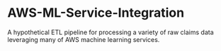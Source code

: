 # AWS-ML-Service-Integration
A hypothetical ETL pipeline for processing a variety of raw claims data leveraging many of AWS machine learning services. 
